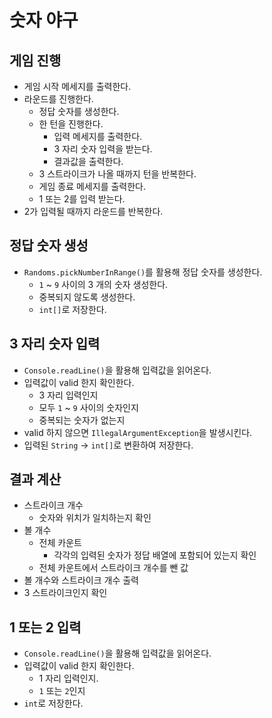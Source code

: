 # 숫자 야구

## 게임 진행

- 게임 시작 메세지를 출력한다.
- 라운드를 진행한다.
    - 정답 숫자를 생성한다.
    - 한 턴을 진행한다.
        - 입력 메세지를 출력한다.
        - 3 자리 숫자 입력을 받는다.
        - 결과값을 출력한다.
    - 3 스트라이크가 나올 때까지 턴을 반복한다.
    - 게임 종료 메세지를 출력한다.
    - 1 또는 2를 입력 받는다.
- 2가 입력될 때까지 라운드를 반복한다.

## 정답 숫자 생성

- `Randoms.pickNumberInRange()`를 활용해 정답 숫자를 생성한다.
    - `1` ~ `9` 사이의 3 개의 숫자 생성한다.
    - 중복되지 않도록 생성한다.
    - `int[]`로 저장한다.

## 3 자리 숫자 입력

- `Console.readLine()`을 활용해 입력값을 읽어온다.
- 입력값이 valid 한지 확인한다.
    - 3 자리 입력인지
    - 모두 `1` ~ `9` 사이의 숫자인지
    - 중복되는 숫자가 없는지
- valid 하지 않으면 `IllegalArgumentException`을 발생시킨다.
- 입력된 `String` → `int[]`로 변환하여 저장한다.

## 결과 계산

- 스트라이크 개수
    - 숫자와 위치가 일치하는지 확인
- 볼 개수
    - 전체 카운트
        - 각각의 입력된 숫자가 정답 배열에 포함되어 있는지 확인
    - 전체 카운트에서 스트라이크 개수를 뺀 값
- 볼 개수와 스트라이크 개수 출력
- 3 스트라이크인지 확인

## 1 또는 2 입력

- `Console.readLine()`을 활용해 입력값을 읽어온다.
- 입력값이 valid 한지 확인한다.
    - 1 자리 입력인지.
    - `1` 또는 `2`인지
- `int`로 저장한다.